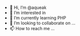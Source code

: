 - 👋 Hi, I’m @aqueak
- 👀 I’m interested in 
- 🌱 I’m currently learning PHP
- 💞️ I’m looking to collaborate on ...
- 📫 How to reach me ...

<!---
aqueak/aqueak is a ✨ special ✨ repository because its `README.md` (this file) appears on your GitHub profile.
You can click the Preview link to take a look at your changes.
--->
